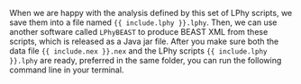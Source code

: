 
When we are happy with the analysis defined by this set of LPhy scripts, 
we save them into a file named `{{ include.lphy }}.lphy`.
Then, we can use another software called `LPhyBEAST` to produce BEAST XML from these scripts, 
which is released as a Java jar file.
After you make sure both the data file `{{ include.nex }}.nex` 
and the LPhy scripts `{{ include.lphy }}.lphy` are ready, 
preferred in the same folder, you can run the following command line in your terminal.

